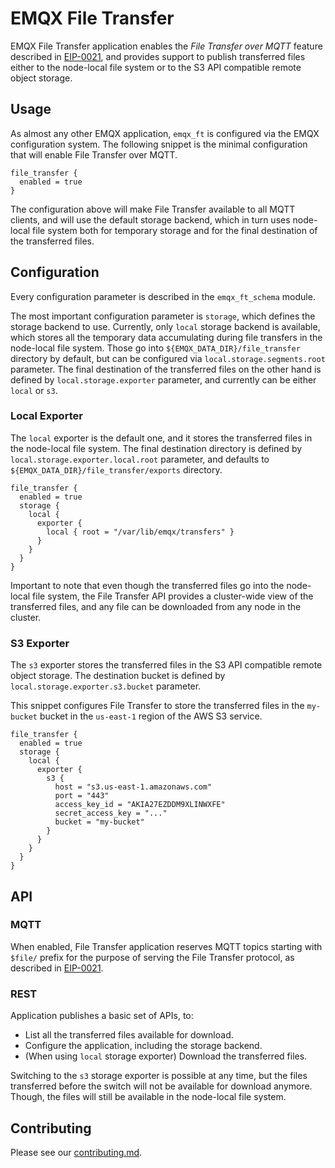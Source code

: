 # EMQX File Transfer

EMQX File Transfer application enables the _File Transfer over MQTT_ feature described in [EIP-0021](https://github.com/emqx/eip), and provides support to publish transferred files either to the node-local file system or to the S3 API compatible remote object storage.

## Usage

As almost any other EMQX application, `emqx_ft` is configured via the EMQX configuration system. The following snippet is the minimal configuration that will enable File Transfer over MQTT.

```
file_transfer {
  enabled = true
}
```

The configuration above will make File Transfer available to all MQTT clients, and will use the default storage backend, which in turn uses node-local file system both for temporary storage and for the final destination of the transferred files.

## Configuration

Every configuration parameter is described in the `emqx_ft_schema` module.

The most important configuration parameter is `storage`, which defines the storage backend to use. Currently, only `local` storage backend is available, which stores all the temporary data accumulating during file transfers in the node-local file system. Those go into `${EMQX_DATA_DIR}/file_transfer` directory by default, but can be configured via `local.storage.segments.root` parameter. The final destination of the transferred files on the other hand is defined by `local.storage.exporter` parameter, and currently can be either `local` or `s3`.

### Local Exporter

The `local` exporter is the default one, and it stores the transferred files in the node-local file system. The final destination directory is defined by `local.storage.exporter.local.root` parameter, and defaults to `${EMQX_DATA_DIR}/file_transfer/exports` directory.

```
file_transfer {
  enabled = true
  storage {
    local {
      exporter {
        local { root = "/var/lib/emqx/transfers" }
      }
    }
  }
}
```

Important to note that even though the transferred files go into the node-local file system, the File Transfer API provides a cluster-wide view of the transferred files, and any file can be downloaded from any node in the cluster.

### S3 Exporter

The `s3` exporter stores the transferred files in the S3 API compatible remote object storage. The destination bucket is defined by `local.storage.exporter.s3.bucket` parameter.

This snippet configures File Transfer to store the transferred files in the `my-bucket` bucket in the `us-east-1` region of the AWS S3 service.

```
file_transfer {
  enabled = true
  storage {
    local {
      exporter {
        s3 {
          host = "s3.us-east-1.amazonaws.com"
          port = "443"
          access_key_id = "AKIA27EZDDM9XLINWXFE"
          secret_access_key = "..."
          bucket = "my-bucket"
        }
      }
    }
  }
}

```

## API

### MQTT

When enabled, File Transfer application reserves MQTT topics starting with `$file/` prefix for the purpose of serving the File Transfer protocol, as described in [EIP-0021](https://github.com/emqx/eip).

### REST

Application publishes a basic set of APIs, to:
* List all the transferred files available for download.
* Configure the application, including the storage backend.
* (When using `local` storage exporter) Download the transferred files.

Switching to the `s3` storage exporter is possible at any time, but the files transferred before the switch will not be
available for download anymore. Though, the files will still be available in the node-local file system.

## Contributing

Please see our [contributing.md](../../CONTRIBUTING.md).
